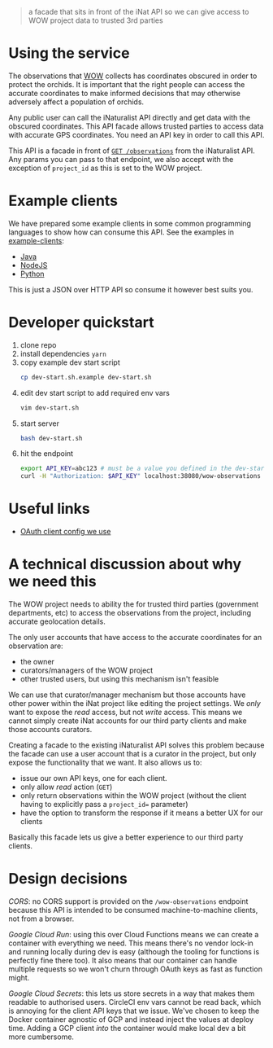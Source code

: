 > a facade that sits in front of the iNat API so we can give access to WOW
> project data to trusted 3rd parties

# Using the service
The observations that
[WOW](https://github.com/ternandsparrow/wild-orchid-watch-pwa/) collects has
coordinates obscured in order to protect the orchids. It is important that the
right people can access the accurate coordinates to make informed decisions that
may otherwise adversely affect a population of orchids.

Any public user can call the iNaturalist API directly and get data with the
obscured coordinates. This API facade allows trusted parties to access data with
accurate GPS coordinates. You need an API key in order to call this API.

This API is a facade in front of [`GET
/observations`](https://api.inaturalist.org/v1/docs/#!/Observations/get_observations)
from the iNaturalist API. Any params you can pass to that endpoint, we also
accept with the exception of `project_id` as this is set to the WOW project.

# Example clients
We have prepared some example clients in some common programming languages to
show how can consume this API. See the examples in
[example-clients](./example-clients/):

  - [Java](./example-clients/java/)
  - [NodeJS](./example-clients/nodejs/)
  - [Python](./example-clients/python/)

This is just a JSON over HTTP API so consume it however best suits you.

# Developer quickstart
  1. clone repo
  1. install dependencies `yarn`
  1. copy example dev start script
      ```bash
      cp dev-start.sh.example dev-start.sh
      ```
  1. edit dev start script to add required env vars
      ```bash
      vim dev-start.sh
      ```
  1. start server
      ```bash
      bash dev-start.sh
      ```
  1. hit the endpoint
      ```bash
      export API_KEY=abc123 # must be a value you defined in the dev-start.sh file
      curl -H "Authorization: $API_KEY" localhost:38080/wow-observations
      ```

# Useful links
  - [OAuth client config we use](https://www.inaturalist.org/oauth/applications/508)

# A technical discussion about why we need this
The WOW project needs to ability the for trusted third parties (government
departments, etc) to access the observations from the project, including
accurate geolocation details.

The only user accounts that have access to the accurate coordinates for an
observation are:
  - the owner
  - curators/managers of the WOW project
  - other trusted users, but using this mechanism isn't feasible

We can use that curator/manager mechanism but those accounts have other power
within the iNat project like editing the project settings. We *only* want to
expose the *read* access, but not *write* access. This means we cannot simply
create iNat accounts for our third party clients and make those accounts
curators.

Creating a facade to the existing iNaturalist API solves this problem because
the facade can use a user account that is a curator in the project, but only
expose the functionality that we want. It also allows us to:
  - issue our own API keys, one for each client.
  - only allow *read* action (`GET`)
  - only return observations within the WOW project (without the client having
      to explicitly pass a `project_id=` parameter)
  - have the option to transform the response if it means a better UX for our
      clients

Basically this facade lets us give a better experience to our third party
clients.

# Design decisions
*CORS*: no CORS support is provided on the `/wow-observations` endpoint because
this API is intended to be consumed machine-to-machine clients, not from a
browser.

*Google Cloud Run*: using this over Cloud Functions means we can create a
container with everything we need. This means there's no vendor lock-in and
running locally during dev is easy (although the tooling for functions is
perfectly fine there too). It also means that our container can handle multiple
requests so we won't churn through OAuth keys as fast as function might.

*Google Cloud Secrets*: this lets us store secrets in a way that makes them
readable to authorised users. CircleCI env vars cannot be read back, which is
annoying for the client API keys that we issue. We've chosen to keep the Docker
container agnostic of GCP and instead inject the values at deploy time. Adding
a GCP client *into* the container would make local dev a bit more cumbersome.
